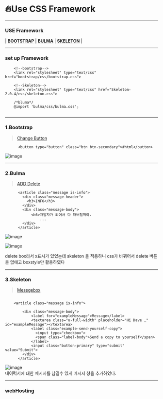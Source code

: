 
# 🔥Use CSS Framework
___
### USE Framework
| **[BOOTSTRAP](https://getbootstrap.com/)** | **[BULMA](https://bulma.io/)** | **[SKELETON](http://getskeleton.com/)** |

___
### set up Framework
```
    <!--bootstrap-->  
    <link rel="stylesheet" type="text/css" href="bootstrap/css/bootstrap.css"> 
    
    <!--Skeleton-->   
    <link rel="stylesheet" type="text/css" href="Skeleton-2.0.4/css/skeleton.css">
    
    /*bluma*/   
    @import 'bulma/css/bulma.css';
    
```
___
### 1.Bootstrap
>[Change Button](https://getbootstrap.com/docs/5.2/components/buttons/#button-plugin)

```
      <button type="button" class="btn btn-secondary">#html</button> 
```
![image](https://user-images.githubusercontent.com/48702158/198940260-6f8a7ec3-e5a2-4347-afef-c28f2e50dd65.png)
 ___

### 2.Bulma
>[ADD Delete](https://bulma.io/documentation/elements/delete/)

```
      <article class="message is-info">
        <div class="message-header">
          <h3>INFO</h3>
        </div>
        <div class="message-body">
            <h6>개발자가 되어서 다 패버릴꺼야.
                ...
        </div>
      </article>
```
![image](https://user-images.githubusercontent.com/48702158/198940737-df200487-d434-41a4-9844-e8f8272b5310.png)


![image](https://user-images.githubusercontent.com/48702158/198940925-a6f05971-5c59-45df-bbfa-04d8649834f7.png)

delete box라서 x표시가 있었는데 skeleton 을 적용하니 css가 바뀌어서 delete 버튼을 없애고 boxstyle만 활용하였다
 ___

### 3.Skeleton
>[Messgebox](http://getskeleton.com/)

```
        
    <article class="message is-info">

        <div class="message-body">
            <label for="exampleMessage">Message</label>
            <textarea class="u-full-width" placeholder="Hi Dave …" id="exampleMessage"></textarea>
            <label class="example-send-yourself-copy">
              <input type="checkbox">
              <span class="label-body">Send a copy to yourself</span>
            </label>
            <input class="button-primary" type="submit" value="Submit">
        </div>
      </article>
```
![image](https://user-images.githubusercontent.com/48702158/198941558-dc24d9be-877a-4e96-9720-e868160630c2.png)    
내이력서에 대한 메시지를 남길수 있게 메시지 창을 추가하였다.
 ___
### webHosting
